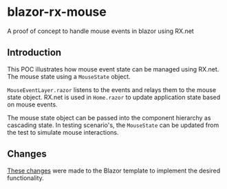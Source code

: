 # blazor-rx-mouse
A proof of concept to handle mouse events in blazor using RX.net

## Introduction
This POC illustrates how mouse event state can be managed using RX.net. The mouse state using a `MouseState` object.

`MouseEventLayer.razor` listens to the events and relays them to the mouse state object. RX.net is used in `Home.razor` 
to update application state based on mouse events.

The mouse state object can be passed into the component hierarchy as cascading state. In testing scenario's, the `MouseState` 
can be updated from the test to simulate mouse interactions.

## Changes
[These changes](https://github.com/AmbachtIT/blazor-rx-mouse/compare/9b0a114...fee4872) were made to the Blazor template to implement the desired functionality.

